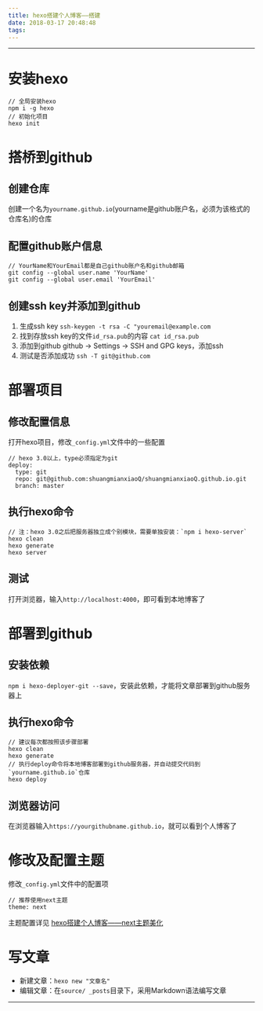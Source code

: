 ```yaml
---
title: hexo搭建个人博客——搭建
date: 2018-03-17 20:48:48
tags:
---
```


------

# 安装hexo
```
// 全局安装hexo
npm i -g hexo
// 初始化项目
hexo init
```
# 搭桥到github
## 创建仓库
创建一个名为`yourname.github.io`(yourname是github账户名，必须为该格式的仓库名)的仓库
## 配置github账户信息
```
// YourName和YourEmail都是自己github账户名和github邮箱
git config --global user.name 'YourName'
git config --global user.email 'YourEmail'
```
## 创建ssh key并添加到github
1. 生成ssh key
`ssh-keygen -t rsa -C "youremail@example.com`
2. 找到存放ssh key的文件`id_rsa.pub`的内容
`cat id_rsa.pub`
3. 添加到github
github -> Settings -> SSH and GPG keys，添加ssh
4. 测试是否添加成功
`ssh -T git@github.com`

# 部署项目
## 修改配置信息
打开hexo项目，修改`_config.yml`文件中的一些配置
```
// hexo 3.0以上，type必须指定为git
deploy:
  type: git
  repo: git@github.com:shuangmianxiaoQ/shuangmianxiaoQ.github.io.git
  branch: master
```
## 执行hexo命令
```
// 注：hexo 3.0之后把服务器独立成个别模块，需要单独安装：`npm i hexo-server`
hexo clean
hexo generate
hexo server
```
## 测试
打开浏览器，输入`http://localhost:4000`，即可看到本地博客了
# 部署到github
## 安装依赖
`npm i hexo-deployer-git --save`，安装此依赖，才能将文章部署到github服务器上
## 执行hexo命令
```
// 建议每次都按照该步骤部署
hexo clean
hexo generate
// 执行deploy命令将本地博客部署到github服务器，并自动提交代码到`yourname.github.io`仓库
hexo deploy
```
## 浏览器访问
在浏览器输入`https://yourgithubname.github.io`，就可以看到个人博客了
# 修改及配置主题
修改`_config.yml`文件中的配置项
```
// 推荐使用next主题
theme: next
```
主题配置详见 [hexo搭建个人博客——next主题美化](https://shuangmianxiaoq.github.io/2018/03/17/hexo%E6%90%AD%E5%BB%BA%E4%B8%AA%E4%BA%BA%E5%8D%9A%E5%AE%A2%E2%80%94%E2%80%94next%E4%B8%BB%E9%A2%98%E7%BE%8E%E5%8C%96/)
# 写文章
- 新建文章：`hexo new "文章名"`
- 编辑文章：在`source/ _posts`目录下，采用Markdown语法编写文章

------
